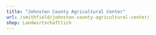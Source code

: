 ```yaml
---
title: "Johnston County Agricultural Center"
url: /smithfield/johnston-county-agricultural-center/
shop: Landwirtschaftlich
---
```

